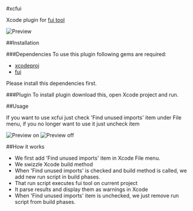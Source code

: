 #xcfui

Xcode plugin for [fui tool](https://github.com/dblock/fui)

![Preview](https://raw.githubusercontent.com/jcavar/xcfui/master/preview.png)

##Installation

###Dependencies
To use this plugin following gems are required:
*	[xcodeproj](https://rubygems.org/gems/xcodeproj)
*	[fui](http://rubygems.org/gems/fui)

Please install this dependencies first.

###Plugin
To install plugin download this, open Xcode project and run.

##Usage

If you want to use xcfui just check 'Find unused imports' item under File menu, if you no longer want to use it just uncheck item

![Preview on](https://raw.githubusercontent.com/jcavar/xcfui/master/fui_preview_on.png)
![Preview off](https://raw.githubusercontent.com/jcavar/xcfui/master/fui_preview_off.png)

##How it works

*	We first add 'Find unused imports' item in Xcode File menu. 
*	We swizzle Xcode build method
*	When 'Find unused imports' is checked and build method is called, we add new run script in build phases.
*	That run script executes fui tool on current project
*	It parse results and display them as warnings in Xcode
*	When 'Find unused imports' item is unchecked, we just remove run script from build phases. 
